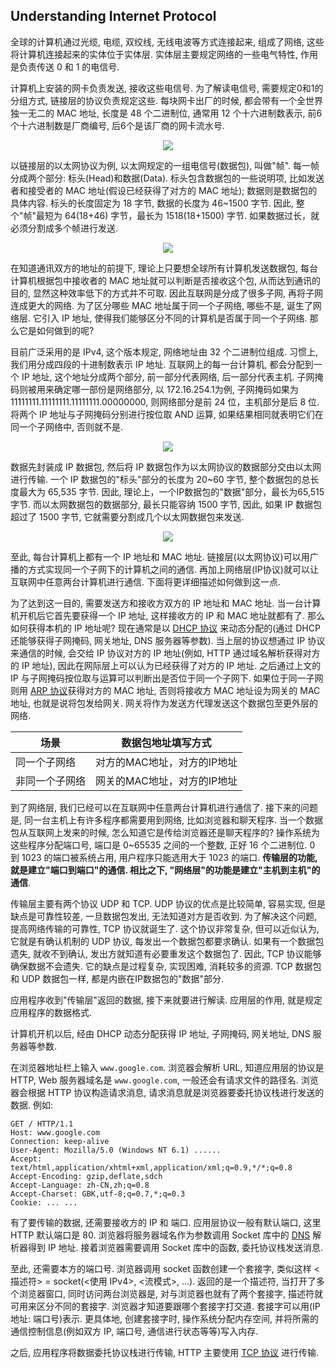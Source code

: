 ## Understanding Internet Protocol
全球的计算机通过光缆, 电缆, 双绞线, 无线电波等方式连接起来, 组成了网络, 这些将计算机连接起来的实体位于实体层. 实体层主要规定网络的一些电气特性, 作用是负责传送 0 和 1 的电信号.

计算机上安装的网卡负责发送, 接收这些电信号. 为了解读电信号, 需要规定0和1的分组方式, 链接层的协议负责规定这些. 每块网卡出厂的时候, 都会带有一个全世界独一无二的 MAC 地址, 长度是 48 个二进制位, 通常用 12 个十六进制数表示, 前6个十六进制数是厂商编号, 后6个是该厂商的网卡流水号.

<Center>
  <img src='http://www.ruanyifeng.com/blogimg/asset/201205/bg2012052906.png' />
</Center>

以链接层的以太网协议为例, 以太网规定的一组电信号(数据包), 叫做"帧". 每一帧分成两个部分: 标头(Head)和数据(Data). 标头包含数据包的一些说明项, 比如发送者和接受者的 MAC 地址(假设已经获得了对方的 MAC 地址); 数据则是数据包的具体内容. 标头的长度固定为 18 字节, 数据的长度为 46~1500 字节. 因此, 整个"帧"最短为 64(18+46) 字节，最长为 1518(18+1500) 字节. 如果数据过长，就必须分割成多个帧进行发送.

<Center>
  <img src='http://www.ruanyifeng.com/blogimg/asset/201205/bg2012052904.png' />
</Center>

在知道通讯双方的地址的前提下, 理论上只要想全球所有计算机发送数据包, 每台计算机根据包中接收者的 MAC 地址就可以判断是否接收这个包, 从而达到通讯的目的, 显然这种效率低下的方式并不可取. 因此互联网是分成了很多子网, 再将子网连成更大的网络. 为了区分哪些 MAC 地址属于同一个子网络, 哪些不是, 诞生了网络层. 它引入 IP 地址, 使得我们能够区分不同的计算机是否属于同一个子网络. 那么它是如何做到的呢?

目前广泛采用的是 IPv4, 这个版本规定, 网络地址由 32 个二进制位组成. 习惯上, 我们用分成四段的十进制数表示 IP 地址. 互联网上的每一台计算机, 都会分配到一个 IP 地址, 这个地址分成两个部分, 前一部分代表网络, 后一部分代表主机. 子网掩码则被用来确定哪一部份是网络部分, 以 172.16.254.1为例, 子网掩码如果为 11111111.11111111.11111111.00000000, 则网络部分是前 24 位，主机部分是后 8 位. 将两个 IP 地址与子网掩码分别进行按位取 AND 运算, 如果结果相同就表明它们在同一个子网络中, 否则就不是.

<Center>
  <img src='http://www.ruanyifeng.com/blogimg/asset/201205/bg2012052908.png' />
</Center>

数据先封装成 IP 数据包, 然后将 IP 数据包作为以太网协议的数据部分交由以太网进行传输. 一个 IP 数据包的"标头"部分的长度为 20~60 字节, 整个数据包的总长度最大为 65,535 字节. 因此, 理论上，一个IP数据包的"数据"部分，最长为65,515字节. 而以太网数据包的数据部分, 最长只能容纳 1500 字节, 因此, 如果 IP 数据包超过了 1500 字节, 它就需要分割成几个以太网数据包来发送.

<Center>
  <img src='http://www.ruanyifeng.com/blogimg/asset/201205/bg2012052910.png' />
</Center>

至此, 每台计算机上都有一个 IP 地址和 MAC 地址. 链接层(以太网协议)可以用广播的方式实现同一个子网下的计算机之间的通信. 再加上网络层(IP协议)就可以让互联网中任意两台计算机进行通信. 下面将更详细描述如何做到这一点.

为了达到这一目的, 需要发送方和接收方双方的 IP 地址和 MAC 地址. 当一台计算机开机后它首先要获得一个 IP 地址, 这样接收方的 IP 和 MAC 地址就都有了. 那么如何获得本机的 IP 地址呢? 现在通常是以 [DHCP 协议](./DHCP.md) 来动态分配的(通过 DHCP 还能够获得子网掩码, 网关地址, DNS 服务器等参数). 当上层的协议想通过 IP 协议来通信的时候, 会交给 IP 协议对方的 IP 地址(例如, HTTP 通过域名解析获得对方的 IP 地址), 因此在网际层上可以认为已经获得了对方的 IP 地址. 之后通过上文的 IP 与子网掩码按位取与运算可以判断出是否位于同一个子网下. 如果位于同一子网则用 [ARP 协议](./ARP.md)获得对方的 MAC 地址, 否则将接收方 MAC 地址设为网关的 MAC 地址, 也就是说将包发给网关. 网关将作为发送方代理发送这个数据包至更外层的网络.

|      场景      |     数据包地址填写方式      |
| -------------- | --------------------------- |
|  同一个子网络  | 对方的MAC地址，对方的IP地址 |
| 非同一个子网络 | 网关的MAC地址，对方的IP地址 |

到了网络层, 我们已经可以在互联网中任意两台计算机进行通信了. 接下来的问题是, 同一台主机上有许多程序都需要用到网络, 比如浏览器和聊天程序. 当一个数据包从互联网上发来的时候, 怎么知道它是传给浏览器还是聊天程序的? 操作系统为这些程序分配端口号, 端口是 0~65535 之间的一个整数, 正好 16 个二进制位. 0 到 1023 的端口被系统占用, 用户程序只能选用大于 1023 的端口. **传输层的功能, 就是建立"端口到端口"的通信. 相比之下, "网络层"的功能是建立"主机到主机"的通信**.

传输层主要有两个协议 UDP 和 TCP. UDP 协议的优点是比较简单, 容易实现, 但是缺点是可靠性较差, 一旦数据包发出, 无法知道对方是否收到. 为了解决这个问题, 提高网络传输的可靠性, TCP 协议就诞生了. 这个协议非常复杂, 但可以近似认为, 它就是有确认机制的 UDP 协议, 每发出一个数据包都要求确认. 如果有一个数据包遗失, 就收不到确认, 发出方就知道有必要重发这个数据包了. 因此, TCP 协议能够确保数据不会遗失. 它的缺点是过程复杂, 实现困难, 消耗较多的资源. TCP 数据包和 UDP 数据包一样, 都是内嵌在IP数据包的"数据"部分.

应用程序收到"传输层"返回的数据, 接下来就要进行解读. 应用层的作用, 就是规定应用程序的数据格式.

计算机开机以后, 经由 DHCP 动态分配获得 IP 地址, 子网掩码, 网关地址, DNS 服务器等参数.

在浏览器地址栏上输入 `www.google.com`. 浏览器会解析 URL, 知道应用层的协议是 HTTP, Web 服务器域名是 `www.google.com`, 一般还会有请求文件的路径名. 浏览器会根据 HTTP 协议构造请求消息, 请求消息就是浏览器要委托协议栈进行发送的数据. 例如:

```
GET / HTTP/1.1
Host: www.google.com
Connection: keep-alive
User-Agent: Mozilla/5.0 (Windows NT 6.1) ......
Accept: text/html,application/xhtml+xml,application/xml;q=0.9,*/*;q=0.8
Accept-Encoding: gzip,deflate,sdch
Accept-Language: zh-CN,zh;q=0.8
Accept-Charset: GBK,utf-8;q=0.7,*;q=0.3
Cookie: ... ...
```

有了要传输的数据, 还需要接收方的 IP 和 端口. 应用层协议一般有默认端口, 这里 HTTP 默认端口是 80. 浏览器将服务器域名作为参数调用 Socket 库中的 [DNS](./DNS.md) 解析器得到 IP 地址. 接着浏览器需要调用 Socket 库中的函数, 委托协议栈发送消息.

至此, 还需要本方的端口号. 浏览器调用 socket 函数创建一个套接字, 类似这样 <描述符> = socket(<使用 IPv4>, <流模式>, ...). 返回的是一个描述符, 当打开了多个浏览器窗口, 同时访问两台浏览器是, 对与浏览器也就有了两个套接字, 描述符就可用来区分不同的套接字. 浏览器才知道要跟哪个套接字打交道. 套接字可以用(IP地址: 端口号)表示. 更具体地, 创建套接字时, 操作系统分配内存空间, 并将所需的通信控制信息(例如双方 IP, 端口号, 通信进行状态等等)写入内存.

之后, 应用程序将数据委托协议栈进行传输, HTTP 主要使用 [TCP 协议](./TCP.md) 进行传输.
